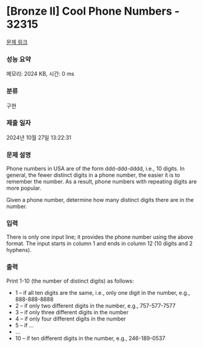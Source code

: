# [Bronze II] Cool Phone Numbers - 32315 

[문제 링크](https://www.acmicpc.net/problem/32315) 

### 성능 요약

메모리: 2024 KB, 시간: 0 ms

### 분류

구현

### 제출 일자

2024년 10월 27일 13:22:31

### 문제 설명

<p>Phone numbers in USA are of the form ddd-ddd-dddd, i.e., 10 digits. In general, the fewer distinct digits in a phone number, the easier it is to remember the number. As a result, phone numbers with repeating digits are more popular.</p>

<p>Given a phone number, determine how many distinct digits there are in the number.</p>

### 입력 

 <p>There is only one input line; it provides the phone number using the above format. The input starts in column 1 and ends in column 12 (10 digits and 2 hyphens).</p>

### 출력 

 <p>Print 1-10 (the number of distinct digits) as follows:</p>

<ul>
	<li>1 – if all ten digits are the same, i.e., only one digit in the number, e.g., 888-888-8888</li>
	<li>2 – if only two different digits in the number, e.g., 757-577-7577</li>
	<li>3 – if only three different digits in the number</li>
	<li>4 – if only four different digits in the number</li>
	<li>5 – if …</li>
	<li>…</li>
	<li>10 – if ten different digits in the number, e.g., 246-189-0537</li>
</ul>

